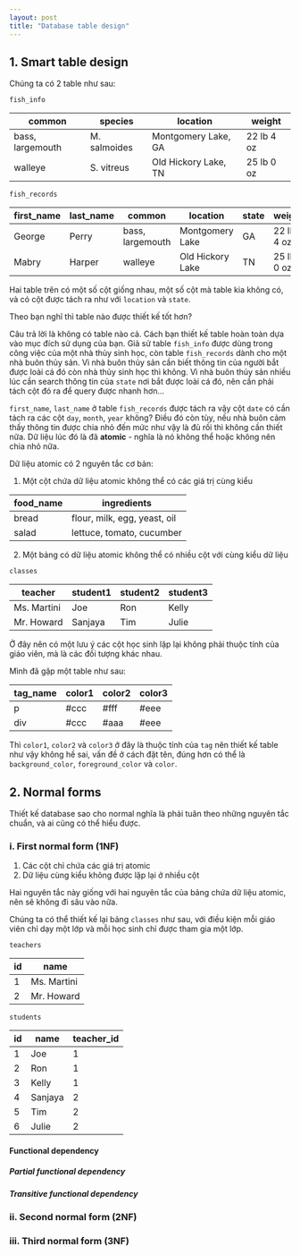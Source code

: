 ```yaml
---
layout: post
title: "Database table design"
---
```


## 1. Smart table design

Chúng ta có 2 table như sau:


`fish_info`

| common           | species      | location             | weight     |
| ---------------- | ------------ | -------------------- | ---------- |
| bass, largemouth | M. salmoides | Montgomery Lake, GA  | 22 lb 4 oz |
| walleye          | S. vitreus   | Old Hickory Lake, TN | 25 lb 0 oz |

`fish_records`

| first_name | last_name | common           | location         | state | weight     | date     |
| ---------- | --------- | ---------------- | ---------------- | ----- | ---------- | -------- |
| George     | Perry     | bass, largemouth | Montgomery Lake  | GA    | 22 lb 4 oz | 6/2/1932 |
| Mabry      | Harper    | walleye          | Old Hickory Lake | TN    | 25 lb 0 oz | 8/2/1960 |

Hai table trên có một số cột giống nhau, một số cột mà table kia không có, và có cột được tách ra như với `location` và `state`.

Theo bạn nghĩ thì table nào được thiết kế tốt hơn?

Câu trả lời là không có table nào cả. Cách bạn thiết kế table hoàn toàn dựa vào mục đích sử dụng của bạn. Giả sử table `fish_info` được dùng trong công việc của một nhà thủy sinh học, còn table `fish_records` dành cho một nhà buôn thủy sản. Vì nhà buôn thủy sản cần biết thông tin của người bắt được loài cá đó còn nhà thủy sinh học thì không. Vì nhà buôn thủy sản nhiều lúc cần search thông tin của `state` nơi bắt được loài cá đó, nên cần phải tách cột đó ra để query được nhanh hơn...

`first_name`, `last_name` ở table `fish_records` được tách ra vậy cột `date` có cần tách ra các cột `day`, `month`, `year` không? Điều đó còn tùy, nếu nhà buôn cảm thấy thông tin được chia nhỏ đến mức như vậy là đủ rồi thì không cần thiết nữa. Dữ liệu lúc đó là đã **atomic** - nghĩa là nó không thể hoặc không nên chia nhỏ nữa.

Dữ liệu atomic có 2 nguyên tắc cơ bản:

1. Một cột chứa dữ liệu atomic không thể có các giá trị cùng kiểu

| food_name | ingredients                  |
| --------- | ---------------------------- |
| bread     | flour, milk, egg, yeast, oil |
| salad     | lettuce, tomato, cucumber    |

2. Một bảng có dữ liệu atomic không thể có nhiều cột với cùng kiểu dữ liệu

`classes`

| teacher     | student1 | student2 | student3 |
| ----------- | -------- | -------- | -------- |
| Ms. Martini | Joe      | Ron      | Kelly    |
| Mr. Howard  | Sanjaya  | Tim      | Julie    |

Ở đây nên có một lưu ý các cột học sinh lặp lại không phải thuộc tính của giáo viên, mà là các đối tượng khác nhau.

Mình đã gặp một table như sau:

| tag_name | color1 | color2 | color3 |
| -------- | ------ | ------ | ------ |
| p        | #ccc   | #fff   | #eee   |
| div      | #ccc   | #aaa   | #eee   |

Thì `color1`, `color2` và `color3` ở đây là thuộc tính của `tag` nên thiết kế table như vậy không hề sai, vấn đề ở cách đặt tên, đúng hơn có thể là `background_color`, `foreground_color` và `color`.

## 2. Normal forms

Thiết kế database sao cho normal nghĩa là phải tuân theo những nguyên tắc chuẩn, và ai cũng có thể hiểu được.

### i. First normal form (1NF)
1. Các cột chỉ chứa các giá trị atomic
2. Dữ liệu cùng kiểu không được lặp lại ở nhiều cột

Hai nguyên tắc này giống với hai nguyên tắc của bảng chứa dữ liệu atomic, nên sẽ không đi sâu vào nữa.

Chúng ta có thể thiết kế lại bảng `classes` như sau, với điều kiện mỗi giáo viên chỉ dạy một lớp và mỗi học sinh chỉ được tham gia một lớp.

`teachers`

| id  | name        |
| --- | ----------- |
| 1   | Ms. Martini |
| 2   | Mr. Howard  |

`students`

| id  | name    | teacher_id |
| --- | ------- | ---------- |
| 1   | Joe     | 1          |
| 2   | Ron     | 1          |
| 3   | Kelly   | 1          |
| 4   | Sanjaya | 2          |
| 5   | Tim     | 2          |
| 6   | Julie   | 2          |

#### Functional dependency

##### Partial functional dependency

##### Transitive functional dependency


### ii. Second normal form (2NF)


### iii. Third normal form (3NF)
